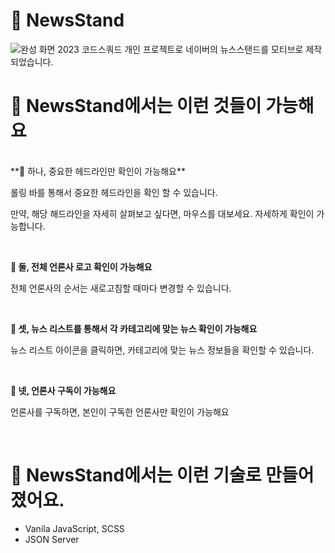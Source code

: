 # 📑 NewsStand

![완성 화면](https://user-images.githubusercontent.com/104904719/232360059-9413f696-c6c9-4ae2-a72a-9f5e1d74c9cd.gif)
2023 코드스쿼드 개인 프로젝트로 네이버의 뉴스스탠드를 모티브로 제작되었습니다.

# 📌 NewsStand에서는 이런 것들이 가능해요
<br/>
**📑 하나, 중요한 헤드라인만 확인이 가능해요**
<p>롤링 바를 통해서 중요한 헤드라인을 확인 할 수 있습니다.</p>
<p>만약, 해당 해드라인을 자세히 살펴보고 싶다면, 마우스를 대보세요. 자세하게 확인이 가능합니다.</p>
<br/>

**📑 둘, 전체 언론사 로고 확인이 가능해요**
<p>전체 언론사의 순서는 새로고침할 때마다 변경할 수 있습니다.</p>
<br/>

**📑 셋, 뉴스 리스트를 통해서 각 카테고리에 맞는 뉴스 확인이 가능해요**
<p>뉴스 리스트 아이콘을 클릭하면, 카테고리에 맞는 뉴스 정보들을 확인할 수 있습니다.</p>
<br/>

**📑 넷, 언론사 구독이 가능해요**
<p>언론사를 구독하면, 본인이 구독한 언론사만 확인이 가능해요</p>
<br/>


# 📌 NewsStand에서는 이런 기술로 만들어졌어요.

- Vanila JavaScript, SCSS
- JSON Server
